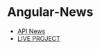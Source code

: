 # Angular-News

- [API News](https://newsapi.org)
- [LIVE PROJECT](https://confident-tereshkova-382d3c.netlify.com/)

